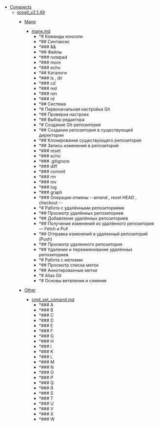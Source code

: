 - <a href = "E:\Node_projects\Node_Way\Education\src\Knowledge\Git\Conspects\cat.Conspects\dir.Conspects.md">Conspects</a>
    - <a href = "E:\Node_projects\Node_Way\Education\src\Knowledge\Git\Conspects\progit_v2.1.49\cat.progit_v2.1.49\dir.progit_v2.1.49.md">progit_v2.1.49</a>
        - <a href = "E:\Node_projects\Node_Way\Education\src\Knowledge\Git\Conspects\progit_v2.1.49\Mane\cat.Mane\dir.Mane.md">Mane</a>
            - <a href = "E:\Node_projects\Node_Way\Education\src\Knowledge\Git\Conspects\progit_v2.1.49\Mane\mane.md">mane.md</a>
                - *# Команды консоли
                - *## Синтаксис
                - *### &&
                - *## Файлы
                - *### notepad
                - *### more
                - *### echo
                - *## Каталоги
                - *### ls , dir
                - *### cd
                - *### md
                - *### ren
                - *### rd
                - *## Система
                - *# Первоначальная настройка Git
                - *## Проверка настроек
                - *## Выбор редактора
                - *# Создание Git-репозитория
                - *## Создание репозитория в существующей директории
                - *## Клонирование существующего репозитория
                - *## Запись изменений в репозиторий
                - *### reset 
                - *### echo
                - *### .gitignore
                - *### diff
                - *### commit
                - *### rm
                - *###  mv
                - *### log
                - *### graph
                - *### Операции отмены --amend , reset HEAD  , checkout -- 
                - *# Работа с удалёнными репозиториями
                - *## Просмотр удалённых репозиториев
                - *## Добавление удалённых репозиториев
                - *## Получение изменений из удалённого репозитория — Fetch и Pull
                - *## Отправка изменений в удаленный репозиторий (Push)
                - *## Просмотр удаленного репозитория
                - *## Удаление и переименование удалённых репозиториев
                - *# Работа с метками
                - *## Просмотр списка меток
                - *## Аннотированные метки
                - *# Alias Git
                - *# Основы ветвления и слияния
        
        - <a href = "E:\Node_projects\Node_Way\Education\src\Knowledge\Git\Conspects\progit_v2.1.49\Other\cat.Other\dir.Other.md">Other</a>
            - <a href = "E:\Node_projects\Node_Way\Education\src\Knowledge\Git\Conspects\progit_v2.1.49\Other\cmd_set_comand.md">cmd_set_comand.md</a>
                - *### A
                - *###  B
                - *###  C
                - *###  D
                - *###  E
                - *###  F
                - *###  G
                - *###  H
                - *###  I
                - *###  K
                - *###  L
                - *###  M
                - *###  N
                - *###  O
                - *###  P
                - *###  Q
                - *###  R
                - *###  S
                - *###  T
                - *### U
                - *###  V
                - *###  X
                - *###  W
        
    
